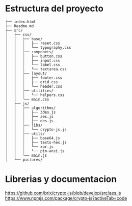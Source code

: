 # Estructura del proyecto

```
├── index.html
├── Readme.md
├── src/
│   ├── css/
│   │   ├── base/
│   │   │   ├── reset.css
│   │   │   └── typography.css
│   │   ├── componets/
│   │   │   ├── button.css
│   │   │   ├── input.css
│   │   │   └── label.css
│   │   │   └── textarea.css
│   │   ├── layout/
│   │   │   ├── footer.css
│   │   │   ├── grid.css
│   │   │   └── header.css
│   │   ├── utilities/
│   │   │   └── helpers.css
│   │   └── main.css
│   ├── js/
│   │   ├── algorithms/
│   │   │   ├── 3des.js
│   │   │   ├── aes.js
│   │   │   ├── des.js
│   │   ├── libs/
│   │   │   └── crypto-js.js
│   │   ├── utils/
│   │   │   ├── base64.js
│   │   │   ├── texto-hex.js
│   │   │   └── xor.js
│   │   │   └── pin-ansi.js
│   │   └── main.js
│   └── pictures/
```

# Librerias y documentacion
https://github.com/brix/crypto-js/blob/develop/src/aes.js
https://www.npmjs.com/package/crypto-js?activeTab=code
